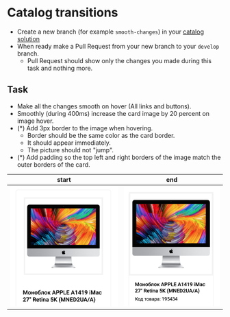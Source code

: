 # Catalog transitions
- Create a new branch (for example `smooth-changes`) in your [catalog solution](readme.md)
- When ready make a Pull Request from your new branch to your `develop` branch.
  - Pull Request should show only the changes you made during this task and nothing more.

## Task
- Make all the changes smooth on hover (All links and buttons).
- Smoothly (during 400ms) increase the card image by 20 percent on image hover.
- (*) Add 3px border to the image when hovering.
  - Border should be the same color as the card border.
  - It should appear immediately.
  - The picture should not "jump".
- (*) Add padding so the top left and right borders of the image match the outer borders of the card.

| start | end |
| ----- | --- |
| ![Start](./description/start.png) | ![End](./description/end.png) |
